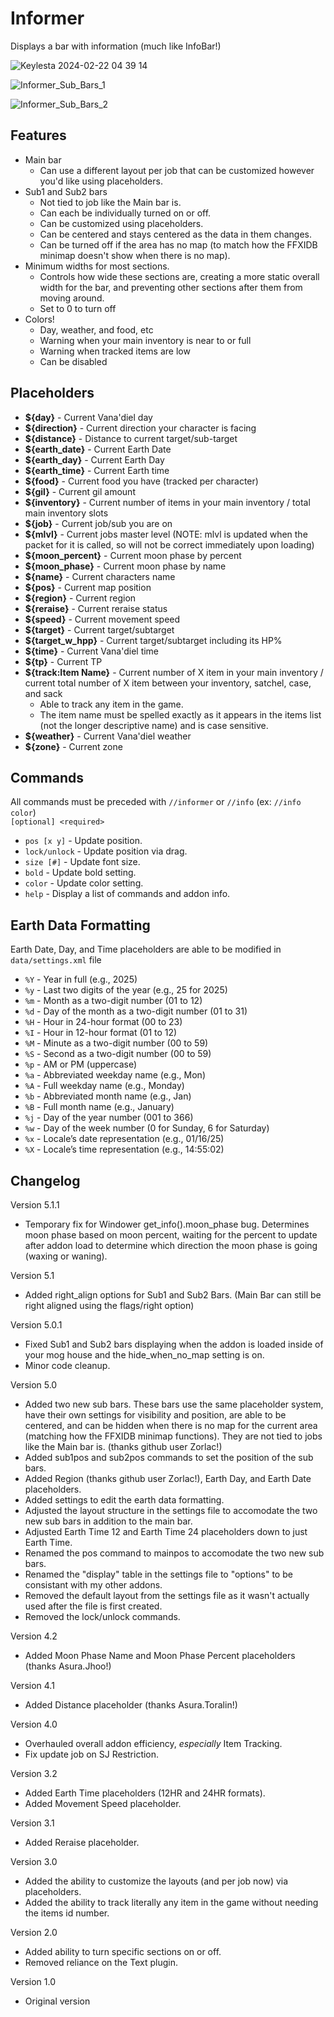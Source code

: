 # Informer
Displays a bar with information (much like InfoBar!)


![Keylesta 2024-02-22 04 39 14](https://github.com/iLVL-Key/FFXI/assets/101156258/cf77b9fe-f046-471a-a37d-c5ccb4e79fe2)

![Informer_Sub_Bars_1](https://github.com/user-attachments/assets/fcb1d3a9-9603-4a26-af51-53baf502557c)

![Informer_Sub_Bars_2](https://github.com/user-attachments/assets/d400b9a2-8386-4ac5-a7b4-7af88d8bfd0f)


## Features
- Main bar
  - Can use a different layout per job that can be customized however you'd like using placeholders.
- Sub1 and Sub2 bars
  - Not tied to job like the Main bar is.
  - Can each be individually turned on or off.
  - Can be customized using placeholders.
  - Can be centered and stays centered as the data in them changes.
  - Can be turned off if the area has no map (to match how the FFXIDB minimap doesn't show when there is no map).
- Minimum widths for most sections.
  - Controls how wide these sections are, creating a more static overall width for the bar, and preventing other sections after them from moving around.
  - Set to 0 to turn off
- Colors!
  - Day, weather, and food, etc
  - Warning when your main inventory is near to or full
  - Warning when tracked items are low
  - Can be disabled

## Placeholders
- **${day}** - Current Vana'diel day
- **${direction}** - Current direction your character is facing
- **${distance}** - Distance to current target/sub-target
- **${earth_date}** - Current Earth Date
- **${earth_day}** - Current Earth Day
- **${earth_time}** - Current Earth time
- **${food}** - Current food you have (tracked per character)
- **${gil}** - Current gil amount
- **${inventory}** - Current number of items in your main inventory / total main inventory slots
- **${job}** - Current job/sub you are on
- **${mlvl}** - Current jobs master level (NOTE: mlvl is updated when the packet for it is called, so will not be correct immediately upon loading)
- **${moon_percent}** - Current moon phase by percent
- **${moon_phase}** - Current moon phase by name
- **${name}** - Current characters name
- **${pos}** - Current map position
- **${region}** - Current region
- **${reraise}** - Current reraise status
- **${speed}** - Current movement speed
- **${target}** - Current target/subtarget
- **${target_w_hpp}** - Current target/subtarget including its HP%
- **${time}** - Current Vana'diel time
- **${tp}** - Current TP
- **${track:Item Name}** - Current number of X item in your main inventory / current total number of X item between your inventory, satchel, case, and sack
  - Able to track any item in the game.
  - The item name must be spelled exactly as it appears in the items list (not the longer descriptive name) and is case sensitive.
- **${weather}** - Current Vana'diel weather
- **${zone}** - Current zone

## Commands
All commands must be preceded with `//informer` or `//info` (ex: `//info color`)  
`[optional] <required>`
- `pos [x y]` - Update position.
- `lock/unlock` - Update position via drag.
- `size [#]` - Update font size.
- `bold` - Update bold setting.
- `color` - Update color setting.
- `help` - Display a list of commands and addon info.

## Earth Data Formatting
Earth Date, Day, and Time placeholders are able to be modified in `data/settings.xml` file  
- `%Y` - Year in full (e.g., 2025)
- `%y` - Last two digits of the year (e.g., 25 for 2025)
- `%m` - Month as a two-digit number (01 to 12)
- `%d` - Day of the month as a two-digit number (01 to 31)
- `%H` - Hour in 24-hour format (00 to 23)
- `%I` - Hour in 12-hour format (01 to 12)
- `%M` - Minute as a two-digit number (00 to 59)
- `%S` - Second as a two-digit number (00 to 59)
- `%p` - AM or PM (uppercase)
- `%a` - Abbreviated weekday name (e.g., Mon)
- `%A` - Full weekday name (e.g., Monday)
- `%b` - Abbreviated month name (e.g., Jan)
- `%B` - Full month name (e.g., January)
- `%j` - Day of the year number (001 to 366)
- `%w` - Day of the week number (0 for Sunday, 6 for Saturday)
- `%x` - Locale’s date representation (e.g., 01/16/25)
- `%X` - Locale’s time representation (e.g., 14:55:02)

## Changelog

Version 5.1.1
- Temporary fix for Windower get_info().moon_phase bug. Determines moon phase based on moon percent, waiting for the percent to update after addon load to determine which direction the moon phase is going (waxing or waning).

Version 5.1
- Added right_align options for Sub1 and Sub2 Bars. (Main Bar can still be right aligned using the flags/right option)

Version 5.0.1
- Fixed Sub1 and Sub2 bars displaying when the addon is loaded inside of your mog house and the hide_when_no_map setting is on.
- Minor code cleanup.

Version 5.0
- Added two new sub bars. These bars use the same placeholder system, have their own settings for visibility and position, are able to be centered, and can be hidden when there is no map for the current area (matching how the FFXIDB minimap functions). They are not tied to jobs like the Main bar is. (thanks github user Zorlac!)
- Added sub1pos and sub2pos commands to set the position of the sub bars.
- Added Region (thanks github user Zorlac!), Earth Day, and Earth Date placeholders.
- Added settings to edit the earth data formatting.
- Adjusted the layout structure in the settings file to accomodate the two new sub bars in addition to the main bar.
- Adjusted Earth Time 12 and Earth Time 24 placeholders down to just Earth Time.
- Renamed the pos command to mainpos to accomodate the two new sub bars.
- Renamed the "display" table in the settings file to "options" to be consistant with my other addons.
- Removed the default layout from the settings file as it wasn't actually used after the file is first created.
- Removed the lock/unlock commands.

Version 4.2
- Added Moon Phase Name and Moon Phase Percent placeholders (thanks Asura.Jhoo!)

Version 4.1
- Added Distance placeholder (thanks Asura.Toralin!)

Version 4.0
- Overhauled overall addon efficiency, *especially* Item Tracking.
- Fix update job on SJ Restriction.

Version 3.2
- Added Earth Time placeholders (12HR and 24HR formats).
- Added Movement Speed placeholder.

Version 3.1
- Added Reraise placeholder.

Version 3.0
- Added the ability to customize the layouts (and per job now) via placeholders.
- Added the ability to track literally any item in the game without needing the items id number.

Version 2.0
- Added ability to turn specific sections on or off.
- Removed reliance on the Text plugin.

Version 1.0
- Original version
